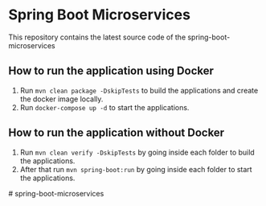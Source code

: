 # Spring Boot Microservices
This repository contains the latest source code of the spring-boot-microservices 



## How to run the application using Docker

1. Run `mvn clean package -DskipTests` to build the applications and create the docker image locally.
2. Run `docker-compose up -d` to start the applications.

## How to run the application without Docker

1. Run `mvn clean verify -DskipTests` by going inside each folder to build the applications.
2. After that run `mvn spring-boot:run` by going inside each folder to start the applications.

#   s p r i n g - b o o t - m i c r o s e r v i c e s  
 